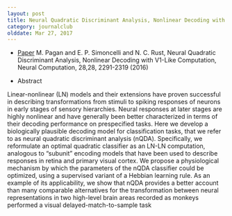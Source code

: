```yaml
---
layout: post
title: Neural Quadratic Discriminant Analysis, Nonlinear Decoding with V1-Like Computation (2016)
category: journalclub
olddate: Mar 27, 2017
---
```


* [Paper](http://www.mitpressjournals.org/doi/abs/10.1162/NECO_a_00890?url_ver=Z39.88-2003&rfr_id=ori:rid:crossref.org&rfr_dat=cr_pub%3Dpubmed#.WNkdcrHMyYU) M. Pagan and E. P. Simoncelli and N. C. Rust, Neural Quadratic Discriminant Analysis, Nonlinear Decoding with V1-Like Computation, Neural Computation, 28,28, 2291-2319 (2016)

* Abstract

Linear-nonlinear (LN) models and their extensions have proven successful in describing transformations from stimuli to spiking responses of neurons in early stages of sensory hierarchies. Neural responses at later stages are highly nonlinear and have generally been better characterized in terms of their decoding performance on prespecified tasks. Here we develop a biologically plausible decoding model for classification tasks, that we refer to as neural quadratic discriminant analysis (nQDA). Specifically, we reformulate an optimal quadratic classifier as an LN-LN computation, analogous to “subunit” encoding models that have been used to describe responses in retina and primary visual cortex. We propose a physiological mechanism by which the parameters of the nQDA classifier could be optimized, using a supervised variant of a Hebbian learning rule. As an example of its applicability, we show that nQDA provides a better account than many comparable alternatives for the transformation between neural representations in two high-level brain areas recorded as monkeys performed a visual delayed-match-to-sample task







